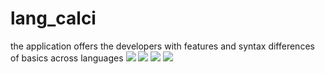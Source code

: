 # lang_calci
the application offers the developers with features and syntax differences of basics across languages
![](images/s1.PNG)
![](images/s2.PNG)
![](images/s3.PNG)
![](images/s4.PNG)
